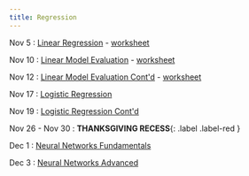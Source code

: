 ```yaml
---
title: Regression
---
```


Nov 5
: [Linear Regression](https://github.com/gallettilance/CS506-Fall2025/raw/main/lecture_16/16_Linear_Regression.pdf) - [worksheet](https://github.com/gallettilance/CS506-Fall2025/blob/main/lecture_16/worksheet_16.ipynb)

Nov 10
: [Linear Model Evaluation](https://github.com/gallettilance/CS506-Fall2025/raw/main/lecture_17/17_Linear_Model_Evaluation.pdf) - [worksheet](https://github.com/gallettilance/CS506-Fall2025/blob/main/lecture_17/worksheet_17.ipynb)

Nov 12
: [Linear Model Evaluation Cont'd](https://github.com/gallettilance/CS506-Fall2025/raw/main/lecture_18/18_Linear_Model_Evaluation.pdf) - [worksheet](https://github.com/gallettilance/CS506-Fall2025/blob/main/lecture_18/worksheet_18.ipynb)

Nov 17
: [Logistic Regression]()

Nov 19
: [Logistic Regression Cont'd]()

Nov 26 - Nov 30
: **THANKSGIVING RECESS**{: .label .label-red }

Dec 1 
: [Neural Networks Fundamentals]()

Dec 3 
: [Neural Networks Advanced]()
